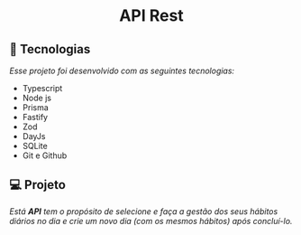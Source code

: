 <h1 align="center">API Rest</h1>

## 🚀 Tecnologias

<em>Esse projeto foi desenvolvido com as seguintes tecnologias:</em>

- Typescript
- Node js 
- Prisma
- Fastify
- Zod
- DayJs
- SQLite
- Git e Github

## 💻 Projeto

<em>Está <strong>API</strong> tem o propósito de selecione e faça a gestão dos seus hábitos diários no dia e crie um novo dia (com os mesmos hábitos) após concluí-lo.</em>


